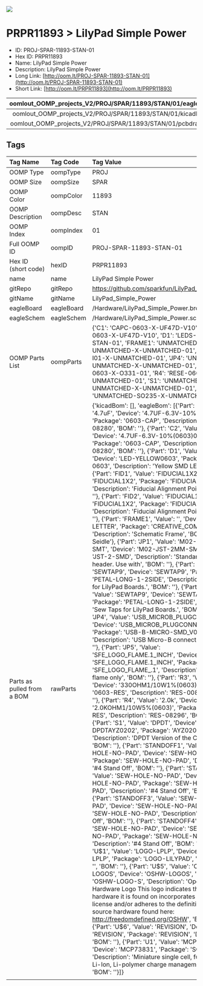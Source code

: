 


  
![][im]
# PRPR11893 > LilyPad Simple Power

- ID: PROJ-SPAR-11893-STAN-01
- Hex ID: PRPR11893
- Name: LilyPad Simple Power
- Description: LilyPad Simple Power
- Long Link: [http://oom.lt/PROJ-SPAR-11893-STAN-01](http://oom.lt/PROJ-SPAR-11893-STAN-01)
- Short Link: [http://oom.lt/PRPR11893](http://oom.lt/PRPR11893)
  

|oomlout_OOMP_projects_V2/PROJ/SPAR/11893/STAN/01/eagleImage.png|oomlout_OOMP_projects_V2/PROJ/SPAR/11893/STAN/01/eagleSchemImage.png|oomlout_OOMP_projects_V2/PROJ/SPAR/11893/STAN/01/kicadPcb3dFront.png|oomlout_OOMP_projects_V2/PROJ/SPAR/11893/STAN/01/kicadPcb3dBack.png|
| :---: | :---: | :---: | :---: |
|oomlout_OOMP_projects_V2/PROJ/SPAR/11893/STAN/01/kicadPcb3d.png|oomlout_OOMP_projects_V2/PROJ/SPAR/11893/STAN/01/bomBack.png|oomlout_OOMP_projects_V2/PROJ/SPAR/11893/STAN/01/bomFront.png|oomlout_OOMP_projects_V2/PROJ/SPAR/11893/STAN/01/pcbdraw.svg|
|oomlout_OOMP_projects_V2/PROJ/SPAR/11893/STAN/01/pcbdrawBack.svg||||

## Tags
  

|Tag Name|Tag Code|Tag Value|
| :--- | :--- | :--- |
|OOMP Type|oompType|PROJ|
|OOMP Size|oompSize|SPAR|
|OOMP Color|oompColor|11893|
|OOMP Description|oompDesc|STAN|
|OOMP Index|oompIndex|01|
|Full OOMP ID|oompID|PROJ-SPAR-11893-STAN-01|
|Hex ID (short code)|hexID|PRPR11893|
|name|name|LilyPad Simple Power|
|gitRepo|gitRepo|https://github.com/sparkfun/LilyPad_Simple_Power|
|gitName|gitName|LilyPad_Simple_Power|
|eagleBoard|eagleBoard|/Hardware/LilyPad_Simple_Power.brd|
|eagleSchem|eagleSchem|/Hardware/LilyPad_Simple_Power.sch|
|OOMP Parts List|oompParts|{'C1': 'CAPC-0603-X-UF47D-V10', 'C2': 'CAPC-0603-X-UF47D-V10', 'D1': 'LEDS-0603-Y-STAN-01', 'FRAME1': 'UNMATCHED-UNMATCHED-X-UNMATCHED-01', 'JP1': 'HEAD-I01-X-UNMATCHED-01', 'JP4': 'UNMATCHED-UNMATCHED-X-UNMATCHED-01', 'R3': 'RESE-0603-X-O331-01', 'R4': 'RESE-0603-X-UNMATCHED-01', 'S1': 'UNMATCHED-UNMATCHED-X-UNMATCHED-01', 'U1': 'UNMATCHED-SO235-X-UNMATCHED-01'}|
|Parts as pulled from a BOM|rawParts|{'kicadBom': [], 'eagleBom': [{'Part': 'C1', 'Value': '4.7uF', 'Device': '4.7UF-6.3V-10%(0603)0603', 'Package': '0603-CAP', 'Description': 'CAP-08280', 'BOM': ''}, {'Part': 'C2', 'Value': '4.7uF', 'Device': '4.7UF-6.3V-10%(0603)0603', 'Package': '0603-CAP', 'Description': 'CAP-08280', 'BOM': ''}, {'Part': 'D1', 'Value': 'Yellow', 'Device': 'LED-YELLOW0603', 'Package': 'LED-0603', 'Description': 'Yellow SMD LEDs', 'BOM': ''}, {'Part': 'FID1', 'Value': 'FIDUCIAL1X2', 'Device': 'FIDUCIAL1X2', 'Package': 'FIDUCIAL-1X2', 'Description': 'Fiducial Alignment Points', 'BOM': ''}, {'Part': 'FID2', 'Value': 'FIDUCIAL1X2', 'Device': 'FIDUCIAL1X2', 'Package': 'FIDUCIAL-1X2', 'Description': 'Fiducial Alignment Points', 'BOM': ''}, {'Part': 'FRAME1', 'Value': '', 'Device': 'FRAME-LETTER', 'Package': 'CREATIVE_COMMONS', 'Description': 'Schematic Frame', 'BOM': 'Nathan Seidle'}, {'Part': 'JP1', 'Value': 'M02-JST-2MM-SMT', 'Device': 'M02-JST-2MM-SMT', 'Package': 'JST-2-SMD', 'Description': 'Standard 2-pin 0.1 header. Use with', 'BOM': ''}, {'Part': 'JP2', 'Value': 'SEWTAP9', 'Device': 'SEWTAP9', 'Package': 'PETAL-LONG-1-2SIDE', 'Description': 'Sew Taps for LilyPad Boards.', 'BOM': ''}, {'Part': 'JP3', 'Value': 'SEWTAP9', 'Device': 'SEWTAP9', 'Package': 'PETAL-LONG-1-2SIDE', 'Description': 'Sew Taps for LilyPad Boards.', 'BOM': ''}, {'Part': 'JP4', 'Value': 'USB_MICROB_PLUGCONN-11752', 'Device': 'USB_MICROB_PLUGCONN-11752', 'Package': 'USB-B-MICRO-SMD_V03', 'Description': 'USB Micro-B connectors', 'BOM': ''}, {'Part': 'JP5', 'Value': 'SFE_LOGO_FLAME.1_INCH', 'Device': 'SFE_LOGO_FLAME.1_INCH', 'Package': 'SFE_LOGO_FLAME_.1', 'Description': 'SFE Logo, flame only', 'BOM': ''}, {'Part': 'R3', 'Value': '330', 'Device': '330OHM1/10W1%(0603)', 'Package': '0603-RES', 'Description': 'RES-00818', 'BOM': ''}, {'Part': 'R4', 'Value': '2.0k', 'Device': '2.0KOHM1/10W5%(0603)', 'Package': '0603-RES', 'Description': 'RES-08296', 'BOM': ''}, {'Part': 'S1', 'Value': 'DPDT', 'Device': 'SWITCH-DPDTAYZ0202', 'Package': 'AYZ0202', 'Description': 'DPDT Version of the COM-00597', 'BOM': ''}, {'Part': 'STANDOFF1', 'Value': 'SEW-HOLE-NO-PAD', 'Device': 'SEW-HOLE-NO-PAD', 'Package': 'SEW-HOLE-NO-PAD', 'Description': '#4 Stand Off', 'BOM': ''}, {'Part': 'STANDOFF2', 'Value': 'SEW-HOLE-NO-PAD', 'Device': 'SEW-HOLE-NO-PAD', 'Package': 'SEW-HOLE-NO-PAD', 'Description': '#4 Stand Off', 'BOM': ''}, {'Part': 'STANDOFF3', 'Value': 'SEW-HOLE-NO-PAD', 'Device': 'SEW-HOLE-NO-PAD', 'Package': 'SEW-HOLE-NO-PAD', 'Description': '#4 Stand Off', 'BOM': ''}, {'Part': 'STANDOFF4', 'Value': 'SEW-HOLE-NO-PAD', 'Device': 'SEW-HOLE-NO-PAD', 'Package': 'SEW-HOLE-NO-PAD', 'Description': '#4 Stand Off', 'BOM': ''}, {'Part': 'U$1', 'Value': 'LOGO-LPLP', 'Device': 'LOGO-LPLP', 'Package': 'LOGO-LILYPAD', 'Description': '', 'BOM': ''}, {'Part': 'U$5', 'Value': 'OSHW-LOGOS', 'Device': 'OSHW-LOGOS', 'Package': 'OSHW-LOGO-S', 'Description': 'Open Source Hardware Logo This logo indicates the piece of hardware it is found on incorporates a OSHW license and/or adheres to the definition of open source hardware found here: http://freedomdefined.org/OSHW', 'BOM': ''}, {'Part': 'U$6', 'Value': 'REVISION', 'Device': 'REVISION', 'Package': 'REVISION', 'Description': '', 'BOM': ''}, {'Part': 'U1', 'Value': 'MCP73831', 'Device': 'MCP73831', 'Package': 'SOT23-5', 'Description': 'Miniature single cell, fully integrated Li-Ion, Li-polymer charge management controller', 'BOM': ''}]}|
||||



[im]: PROJ/SPAR/11893/STAN/01/kicadPcb3d_450.png
